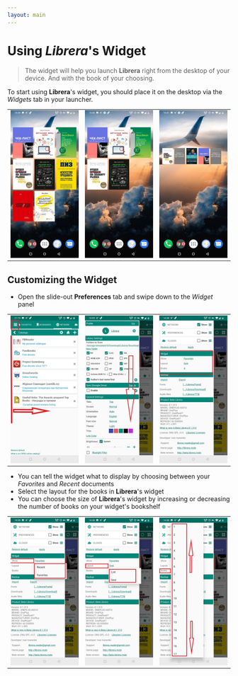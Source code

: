 ```yaml
---
layout: main
---
```


# Using _Librera_'s Widget

> The widget will help you launch **Librera** right from the desktop of your device. And with the book of your choosing. 

To start using **Librera**'s widget, you should place it on the desktop via the _Widgets_ tab in your launcher.

||||
|-|-|-|
|![](6.jpg)|![](9.jpg)|![](10.jpg)|

## Customizing the Widget

* Open the slide-out **Preferences** tab and swipe down to the _Widget_ panel

||||
|-|-|-|
|![](20.jpg)|![](21.jpg)|![](22.jpg)|

* You can tell the widget what to display by choosing between your _Favorites_ and _Recent_ documents
* Select the layout for the books in **Librera**'s widget
* You can choose the size of **Librera**'s widget by increasing or decreasing the number of books on your widget's bookshelf

||||
|-|-|-|
|![](2.jpg)|![](3.jpg)|![](4.jpg)|
